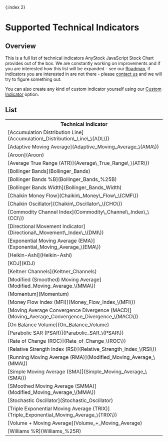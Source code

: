 {:index 2}
# Supported Technical Indicators

## Overview

This is a full list of technical indicators AnyStock JavaScript Stock Chart provides out of the box. We are constantly working on improvements and if you are interested how this list will be expanded - see our [Roadmap](https://www.anychart.com/products/anystock/roadmap/), if indicators you are interested in are not there - please [contact us](https://www.anychart.com/support/) and we will try to figure something out.

You can also create any kind of custom indicator yourself using our [Custom Indicator](Custom_Indicators) option.

## List

<table>
	<tbody>
		<tr>
			<th>Technical Indicator</th>
		</tr>
		<tr>
			<td>[Accumulation Distribution Line](Accumulation\_Distribution\_Line\_\(ADL\))</td>
		</tr>
		<tr>
			<td>[Adaptive Moving Average](Adaptive_Moving_Average_\(AMA\))</td>
		</tr>
		<tr>
			<td>[Aroon](Aroon)</td>
		</tr>
		<tr>
			<td>[Average True Range (ATR)](Average\_True_Range\_\(ATR\))
		</tr>
		<tr>
			<td>[Bollinger Bands](Bollinger_Bands)</td>
		</tr>
		<tr>
			<td>[Bollinger Bands %B](Bollinger_Bands_%25B)</td>
		</tr>
		<tr>
			<td>[Bollinger Bands Width](Bollinger_Bands_Width)</td>
		</tr>
		<tr>
			<td>[Chaikin Money Flow](Chaikin\_Money\_Flow\_\(CMF\))</td>
		</tr>
		<tr>
			<td>[Chaikin Oscillator](Chaikin\_Oscillator\_\(CHO\))</td>
		</tr>
		<tr>
			<td>[Commodity Channel Index](Commodity\_Channel\_Index\_\(CCI\))</td>
		</tr>
		<tr>
			<td>[Directional Movement Indicator](Directional\_Movement\_Index\_\(DMI\))</td>
		</tr>
		<tr>
			<td>[Exponential Moving Average (EMA)](Exponential_Moving_Average_\(EMA\))</td>
		</tr>
		<tr>
			<td>[Heikin-Ashi](Heikin-Ashi)</td>
		</tr>
		<tr>
			<td>[KDJ](KDJ)</td>
		</tr>
		<tr>
			<td>[Keltner Channels](Keltner_Channels)</td>
		</tr>
		<tr>
			<td>[Modified (Smoothed) Moving Average](Modified_Moving_Average_\(MMA\))</td>
		</tr>
		<tr>
			<td>[Momentum](Momentum)</td>
		</tr>
		<tr>
			<td>[Money Flow Index (MFI)](Money_Flow_Index_\(MFI\))</td>
		</tr>
		<tr>
			<td>[Moving Average Convergence Divergence (MACD)](Moving_Average_Convergence_Divergence_\(MACD\))</td>
		</tr>		
		<tr>
			<td>[On Balance Volume](On_Balance_Volume)</td>
		</tr>
		<tr>
			<td>[Parabolic SAR (PSAR)](Parabolic_SAR_\(PSAR\))</td>
		</tr>		
		<tr>
			<td>[Rate of Change (ROC)](Rate_of_Change_\(ROC\))</td>
		</tr>
		<tr>
			<td>[Relative Strength Index (RSI)](Relative_Strength_Index_\(RSI\))</td>
		</tr>
		<tr>
			<td>[Running Moving Average (RMA)](Modified_Moving_Average_\(MMA\))</td>
		</tr>		
		<tr>
			<td>[Simple Moving Average (SMA)](Simple_Moving_Average_\(SMA\))</td>
		</tr>	
		<tr>
			<td>[SMoothed Moving Average (SMMA)](Modified_Moving_Average_\(MMA\))</td>
		</tr>
		<tr>
			<td>[Stochastic Oscillator](Stochastic_Oscillator)</td>
		</tr>
		<tr>
			<td>[Triple Exponential Moving Average (TRIX)](Triple_Exponential_Moving_Average_\(TRIX\))</td>
		</tr>
		<tr>
			<td>[Volume + Moving Average](Volume_+_Moving_Average)</td>
		</tr>
		<tr>
			<td>[Williams %R](Williams_%25R)</td>
		</tr>
	</tbody>
</table>
